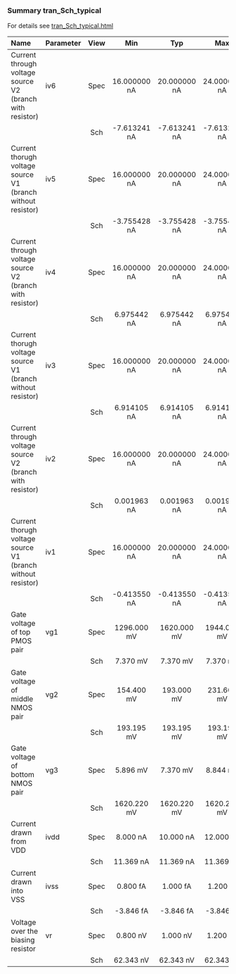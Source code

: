 ### Summary tran_Sch_typical

For details see <a href='tran_Sch_typical.html'>tran_Sch_typical.html</a>

|**Name**|**Parameter**|**View**|**Min** | **Typ** | **Max**|
|:---|:---|:---:|:---:|:---:|:---:|
|Current through voltage source V2 (branch with resistor)|iv6 | Spec | 16.000000 nA | 20.000000 nA | 24.000000 nA |
| | | Sch|-7.613241 nA | -7.613241 nA | -7.613241 nA |
|Current thorugh voltage source V1 (branch without resistor)|iv5 | Spec | 16.000000 nA | 20.000000 nA | 24.000000 nA |
| | | Sch|-3.755428 nA | -3.755428 nA | -3.755428 nA |
|Current through voltage source V2 (branch with resistor)|iv4 | Spec | 16.000000 nA | 20.000000 nA | 24.000000 nA |
| | | Sch|6.975442 nA | 6.975442 nA | 6.975442 nA |
|Current thorugh voltage source V1 (branch without resistor)|iv3 | Spec | 16.000000 nA | 20.000000 nA | 24.000000 nA |
| | | Sch|6.914105 nA | 6.914105 nA | 6.914105 nA |
|Current through voltage source V2 (branch with resistor)|iv2 | Spec | 16.000000 nA | 20.000000 nA | 24.000000 nA |
| | | Sch|0.001963 nA | 0.001963 nA | 0.001963 nA |
|Current thorugh voltage source V1 (branch without resistor)|iv1 | Spec | 16.000000 nA | 20.000000 nA | 24.000000 nA |
| | | Sch|-0.413550 nA | -0.413550 nA | -0.413550 nA |
|Gate voltage of top PMOS pair|vg1 | Spec | 1296.000 mV | 1620.000 mV | 1944.000 mV |
| | | Sch|7.370 mV | 7.370 mV | 7.370 mV |
|Gate voltage of middle NMOS pair|vg2 | Spec | 154.400 mV | 193.000 mV | 231.600 mV |
| | | Sch|193.195 mV | 193.195 mV | 193.195 mV |
|Gate voltage of bottom NMOS pair|vg3 | Spec | 5.896 mV | 7.370 mV | 8.844 mV |
| | | Sch|1620.220 mV | 1620.220 mV | 1620.220 mV |
|Current drawn from VDD|ivdd | Spec | 8.000 nA | 10.000 nA | 12.000 nA |
| | | Sch|11.369 nA | 11.369 nA | 11.369 nA |
|Current drawn into VSS|ivss | Spec | 0.800 fA | 1.000 fA | 1.200 fA |
| | | Sch|-3.846 fA | -3.846 fA | -3.846 fA |
|Voltage over the biasing resistor|vr | Spec | 0.800 nV | 1.000 nV | 1.200 nV |
| | | Sch|62.343 nV | 62.343 nV | 62.343 nV |
